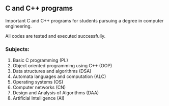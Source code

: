 ## C and C++ programs

Important C and C++ programs for students pursuing a degree in computer engineering.

All codes are tested and executed successfully.

### Subjects:

1. Basic C programming (PL)
2. Object oriented programming using C++ (OOP)
3. Data structures and algorithms (DSA)
4. Automata languages and computation (ALC)
5. Operating systems (OS)
6. Computer networks (CN)
7. Design and Analysis of Algorithms (DAA)
8. Artificial Intelligence (AI)
